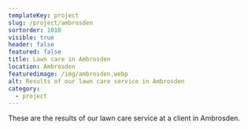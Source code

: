 ```yaml
---
templateKey: project
slug: /project/ambrosden
sortorder: 1010
visible: true
header: false
featured: false
title: Lawn care in Ambrosden
location: Ambrosden
featuredimage: /img/ambrosden.webp
alt: Results of our lawn care service in Ambrosden
category:
  - project
---
```

These are the results of our lawn care service at a client in Ambrosden.


